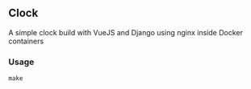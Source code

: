 ## Clock

A simple clock build with VueJS and Django using nginx inside Docker containers

### Usage

`make`
